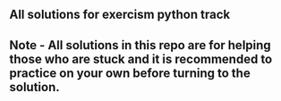 ## All solutions for exercism python track

## Note - All solutions in this repo are for helping those who are stuck and it is recommended to practice on your own before turning to the solution.
